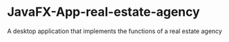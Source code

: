 # JavaFX-App-real-estate-agency
A desktop application that implements the functions of a real estate agency
